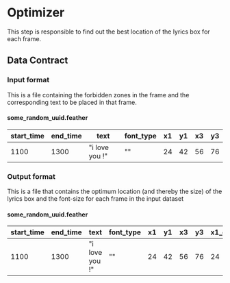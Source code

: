 # Optimizer

This step is responsible to find out the best location of the
lyrics box for each frame.

## Data Contract

### Input format

This is a file containing the forbidden zones in the frame
and the corresponding text to be placed in that frame.

#### some_random_uuid.feather


start_time|end_time|text|font_type|x1|y1|x3|y3
--|--|--|--|--|--|--|--
1100|1300|"i love you !"|""|24|42|56|76


### Output format

This is a file that contains the optimum location (and thereby the size)
of the lyrics box and the font-size for each frame in the input dataset

#### some_random_uuid.feather


start_time|end_time|text|font_type|x1|y1|x3|y3|x1_opti|y1_opti|x3_opti|y3_opti
--|--|--|--|--|--|--|--|--|--|--|--|
1100|1300|"i love you !"|""|24|42|56|76|24|42|56|76

